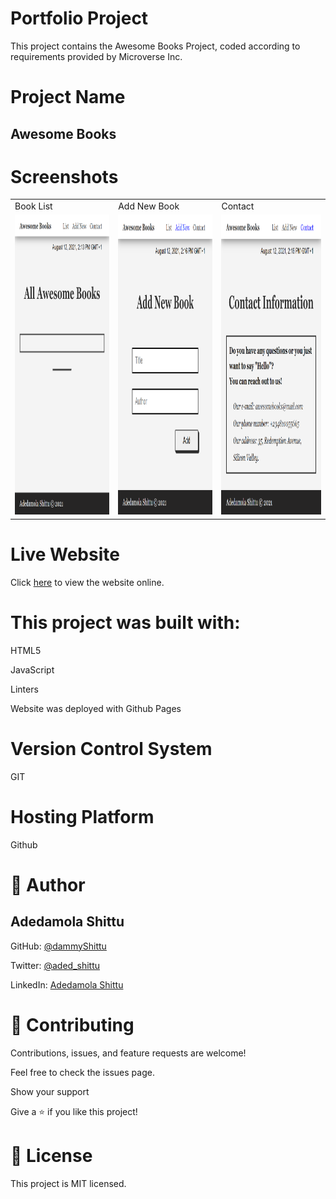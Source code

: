 # Portfolio Project

This project contains the Awesome Books Project, coded according to requirements provided by Microverse Inc.

# Project Name

## Awesome Books

# Screenshots

<table>
  <tr>
    <td>Book List</td>
     <td>Add New Book</td>
     <td>Contact</td>
  </tr>
  <tr>
    <td><img src="img\screenshot.png" width=250 height=480></td>
    <td><img src="img\screenshot1.png" width=250 height=480></td>
    <td><img src="img\screenshot2.png" width=250 height=480></td>
  </tr>
 </table>


# Live Website

Click [here](https://dammyshittu.github.io/Awesome-Books/) to view the website online.

# This project was built with:

HTML5

JavaScript

Linters

Website was deployed with Github Pages

# Version Control System

GIT

# Hosting Platform

Github

# 👤 Author

## Adedamola Shittu

GitHub: [@dammyShittu](https://github.com/DammyShittu/)


Twitter: [@aded_shittu](https://twitter.com/aded_shittu/)

LinkedIn: [Adedamola Shittu](https://linkedin.com/in/adedamola-shittu-3ab465172/)


# 🤝 Contributing

Contributions, issues, and feature requests are welcome!

Feel free to check the issues page.

Show your support

Give a ⭐️ if you like this project!

# 📝 License

This project is MIT licensed.
